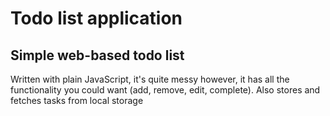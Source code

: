 # Todo list application
## Simple web-based todo list
Written with plain JavaScript, it's quite messy however, it has all the functionality you could want (add, remove, edit, complete). Also stores and fetches tasks from local storage
